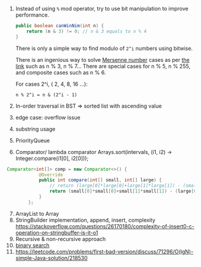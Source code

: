 
1. Instead of using `%` mod operator, try to use bit manipulation to improve performance.

   ```java
   public boolean canWinNim(int n) {
       return (n & 3) != 0; // n & 3 equals to n % 4
   }
   ```
   
   There is only a simple way to find modulo of `2^i` numbers using bitwise.

   There is an ingenious way to solve [Mersenne number](https://mathworld.wolfram.com/MersenneNumber.html) cases as per [the link](http://homepage.cs.uiowa.edu/~jones/bcd/mod.shtml) such as n % 3, n % 7... There are special cases for n % 5, n % 255, and composite cases such as n % 6.

   For cases 2^i, ( 2, 4, 8, 16 ...):

   `n % 2^i = n & (2^i - 1)`
   

2. In-order traversal in BST => sorted list with ascending value

3. edge case: overflow issue
4. substring usage
5. PriorityQueue
6. Comparator/ lambda comparator
        Arrays.sort(intervals, (i1, i2) -> Integer.compare(i1[0], i2[0]));
```java
Comparator<int[]> comp = new Comparator<>() {
            @Override
            public int compare(int[] small, int[] large) {
                // return (large[0]*large[0]+large[1]*large[1]) - (small[0]*small[0]+small[1]*small[1]); // large -> small
                return (small[0]*small[0]+small[1]*small[1]) - (large[0]*large[0]+large[1]*large[1]); // small -> large
            }
        };
```
7. ArrayList to Array
8. StringBuilder implementation, append, insert, complexity https://stackoverflow.com/questions/26170180/complexity-of-insert0-c-operation-on-stringbuffer-is-it-o1
9. Recursive & non-recursive approach
10. [binary search](https://leetcode.com/problems/first-bad-version/discuss/71296/O(lgN)-simple-Java-solution/73485) 
11. https://leetcode.com/problems/first-bad-version/discuss/71296/O(lgN)-simple-Java-solution/218530
